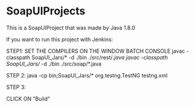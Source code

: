 # SoapUIProjects


This is a SoapUIProject that was made by Java 1.8.0

If you want to run this project with Jenkins:

STEP1: SET THE COMPILERS ON THE WINDOW BATCH CONSOLE
javac -classpath SoapUI_Jars/* -d ./bin ./src/rest/*.java
javac -classpath SoapUI_Jars/* -d ./bin ./src/soap/*.java

STEP 2:
java -cp bin;SoapUI_Jars/* org.testng.TestNG testng.xml

STEP 3:

CLICK ON "Build"
